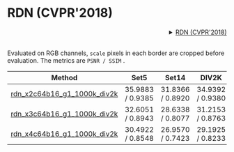 # RDN (CVPR'2018)

<!-- [ALGORITHM] -->
<details>
<summary align="right"><a href="https://arxiv.org/abs/1802.08797">RDN (CVPR'2018)</a></summary>

```bibtex
@inproceedings{zhang2018residual,
  title={Residual dense network for image super-resolution},
  author={Zhang, Yulun and Tian, Yapeng and Kong, Yu and Zhong, Bineng and Fu, Yun},
  booktitle={Proceedings of the IEEE conference on computer vision and pattern recognition},
  pages={2472--2481},
  year={2018}
}
```

</details>

<br/>

Evaluated on RGB channels, `scale` pixels in each border are cropped before evaluation.
The metrics are `PSNR / SSIM` .

|                                         Method                                         |       Set5       |      Set14       |      DIV2K       |                                                                                                                   Download                                                                                                                    |
| :------------------------------------------------------------------------------------: | :--------------: | :--------------: | :--------------: | :-------------------------------------------------------------------------------------------------------------------------------------------------------------------------------------------------------------------------------------------: |
| [rdn_x2c64b16_g1_1000k_div2k](/configs/restorers/rdn/rdn_x2c64b16_g1_1000k_div2k.py) | 35.9883 / 0.9385 | 31.8366 / 0.8920 | 34.9392 / 0.9380 | [model](https://download.openmmlab.com/mmediting/restorers/rdn/rdn_x2c64b16_g1_1000k_div2k_20210419-dc146009.pth?versionId=CAEQJxiBgMC774LGyBciIGU3ZGRkZWM3Y2Y0ZjQ2OTliZTc2NmM5ZWY0MDA1MDU3) \| [log](https://download.openmmlab.com/mmediting/restorers/rdn/rdn_x2c64b16_g1_1000k_div2k_20210419-dc146009.log.json?versionId=CAEQJxiBgICf04_HyBciIDFkMzBiY2Y2ZDE2ZDQ0ZWE4M2MxMjMwMzdhMzY1ZTUz) |
| [rdn_x3c64b16_g1_1000k_div2k](/configs/restorers/rdn/rdn_x3c64b16_g1_1000k_div2k.py) | 32.6051 / 0.8943 | 28.6338 / 0.8077 | 31.2153 / 0.8763 | [model](https://download.openmmlab.com/mmediting/restorers/rdn/rdn_x3c64b16_g1_1000k_div2k_20210419-b93cb6aa.pth?versionId=CAEQJxiBgMC3v9LFyBciIGExYWY0NTI0YWVkODQxZDRiYWNlYjViY2E5MzQ4OTc1) \| [log](https://download.openmmlab.com/mmediting/restorers/rdn/rdn_x3c64b16_g1_1000k_div2k_20210419-b93cb6aa.log.json?versionId=CAEQJxiBgMCtwtLFyBciIDNmNzZjNTUyYTk0MjQ2OTBiYjJiNDNjMTI0NGZhYmI4) |
| [rdn_x4c64b16_g1_1000k_div2k](/configs/restorers/rdn/rdn_x4c64b16_g1_1000k_div2k.py) | 30.4922 / 0.8548 | 26.9570 / 0.7423 | 29.1925 / 0.8233 | [model](https://download.openmmlab.com/mmediting/restorers/rdn/rdn_x4c64b16_g1_1000k_div2k_20210419-3577d44f.pth?versionId=CAEQJxiBgICwxdLFyBciIGFlMzVhNTBlOGEyNDQwMGI5OGJjOTJkMDQ1ZDJjOTM2) \| [log](https://download.openmmlab.com/mmediting/restorers/rdn/rdn_x4c64b16_g1_1000k_div2k_20210419-3577d44f.log.json?versionId=CAEQJxiBgIC9xtLFyBciIGQ5YTJhMjY0OTE1YjRiMTQ5OTc5YzQ2MjM4ZGVkZWQ1) |
